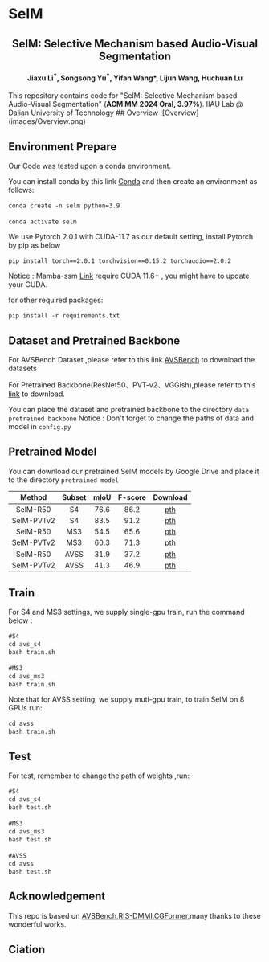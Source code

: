 # SelM

<div align="center">

<h2>
SelM: Selective Mechanism based Audio-Visual Segmentation
</h2>

<h4>
<b>
Jiaxu Li<sup>†</sup>, Songsong Yu<sup>†</sup>, Yifan Wang*, Lijun Wang, Huchuan Lu
</b>
</h4>
</div>
This repository contains code for "SelM: Selective Mechanism based Audio-Visual Segmentation" (<b>ACM MM 2024 Oral, 3.97%</b>).
IIAU Lab @ Dalian University of Technology
## Overview
![Overview](images/Overview.png)



## Environment Prepare
Our Code was tested upon a conda environment. 

You can install conda by this link [Conda](https://docs.conda.io/en/latest/miniconda.html) and then create an environment as follows:
```
conda create -n selm python=3.9 

conda activate selm
```
We use Pytorch 2.0.1 with CUDA-11.7 as our default setting, install Pytorch by pip as below
```
pip install torch==2.0.1 torchvision==0.15.2 torchaudio==2.0.2
```
Notice : Mamba-ssm [Link](https://github.com/state-spaces/mamba) require CUDA 11.6+ , you might have to update your CUDA.

for other required packages:
```
pip install -r requirements.txt
```
## Dataset and Pretrained Backbone
For AVSBench Dataset ,please refer to this link [AVSBench](https://github.com/OpenNLPLab/AVSBench) to download the datasets

For Pretrained Backbone(ResNet50、PVT-v2、VGGish),please refer to this [link](https://drive.google.com/drive/folders/1386rcFHJ1QEQQMF6bV1rXJTzy8v26RTV?usp=sharing) to download.

You can place the dataset and pretrained backbone to the directory `data` `pretrained backbone`
Notice : Don't forget to change the paths of data and model in `config.py`

## Pretrained Model
You can download our pretrained SelM models by Google Drive and place it to the directory `pretrained model`

|Method|Subset|mIoU|F-score|Download|
|:---:|:---:|:---:|:---:|:---:|
|SelM-R50|S4|76.6|86.2|[pth](https://drive.google.com/file/d/1kJI00umTGOa05HxDdrHYVPozLn32cc_o/view?usp=sharing)|
|SelM-PVTv2|S4|83.5|91.2|[pth](https://drive.google.com/file/d/1WFcfB5cawzqLSxUJH7yP3xL2JN0ZX27V/view?usp=sharing)|
|SelM-R50|MS3|54.5|65.6|[pth](https://drive.google.com/file/d/19YHJOec_XbJpzAe2JJs6Omm71dmRZHNr/view?usp=sharing)|
|SelM-PVTv2|MS3|60.3|71.3|[pth](https://drive.google.com/file/d/1xtb7GRciK29RJMVHgZRhDSOhBJT-y93Y/view?usp=sharing)|
|SelM-R50|AVSS|31.9|37.2|[pth](https://drive.google.com/file/d/1qr2_JotdX1P0EUh7WUHsBkydyQezmd7R/view?usp=sharing)|
|SelM-PVTv2|AVSS|41.3|46.9|[pth](https://drive.google.com/file/d/1b5x7I2JJJLtuU8KPCFT1HOagiPjk2yZE/view?usp=sharing)|

## Train
For S4 and MS3 settings, we supply single-gpu train, run the command below  :
```
#S4
cd avs_s4
bash train.sh

#MS3
cd avs_ms3
bash train.sh
```
Note that for AVSS setting, we supply muti-gpu train, to train SelM on 8 GPUs run:
```
cd avss
bash train.sh
``` 
## Test
For test, remember to change the path of weights ,run:
```
#S4
cd avs_s4
bash test.sh

#MS3
cd avs_ms3
bash test.sh

#AVSS
cd avss
bash test.sh
```
## Acknowledgement
This repo is based on [AVSBench](https://github.com/OpenNLPLab/AVSBench),[RIS-DMMI](https://github.com/toggle1995/RIS-DMMI),[CGFormer](https://github.com/SooLab/CGFormer),many thanks to these wonderful works.
## Ciation

